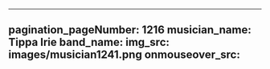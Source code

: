 ------
pagination_pageNumber: 1216
musician_name: Tippa Irie
band_name: 
img_src: images/musician1241.png
onmouseover_src: 
------